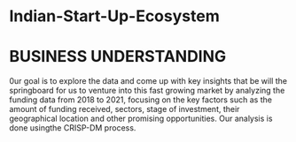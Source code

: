 # Indian-Start-Up-Ecosystem

# BUSINESS UNDERSTANDING

0ur goal is to explore the data and come up with key insights that be will the springboard for us to venture into this fast growing market by analyzing the funding data from 2018 to 2021, focusing on the key factors such as the amount of funding received, sectors, stage of investment, their geographical location and other promising opportunities. Our analysis is done usingthe CRISP-DM process.
